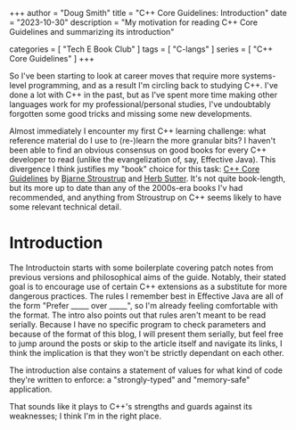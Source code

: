 +++
author = "Doug Smith"
title = "C++ Core Guidelines: Introduction"
date = "2023-10-30"
description = "My motivation for reading C++ Core Guidelines and summarizing its introduction"

categories = [
  "Tech E Book Club"
]
tags = [
  "C-langs"
]
series = [
  "C++ Core Guidelines"
]
+++

So I've been starting to look at career moves that require more systems-level
programming, and as a result I'm circling back to studying C++. I've done a lot
with C++ in the past, but as I've spent more time making other languages work
for my professional/personal studies, I've undoubtably forgotten some good
tricks and missing some new developments.
<!-- more -->
Almost immediately I encounter my first C++ learning challenge: what reference
material do I use to (re-)learn the more granular bits? I haven't been able to
find an obvious consensus on good books for every C++ developer to read (unlike
the evangelization of, say, Effective Java). This divergence I think justifies
my "book" choice for this task: 
[C++ Core Guidelines](https://isocpp.github.io/CppCoreGuidelines/CppCoreGuidelines)
by [Bjarne Stroustrup](https://www.stroustrup.com/) and 
[Herb Sutter](https://herbsutter.com/). It's not quite book-length, but its
more up to date than any of the 2000s-era books I'v had recommended, and
anything from Stroustrup on C++ seems likely to have some relevant technical
detail.

# Introduction

The Introductoin starts with some boilerplate covering patch notes from
previous versions and philosophical aims of the guide. Notably, their stated
goal is to encourage use of certain C++ extensions as a substitute for more
dangerous practices. The rules I remember best in Effective Java are all of the
form "Prefer _____ over _____", so I'm already feeling comfortable with the
format. The intro also points out that rules aren't meant to be read serially.
Because I have no specific program to check parameters and because of the format
of this blog, I will present them serially, but feel free to jump around the
posts or skip to the article itself and navigate its links, I think the
implication is that they won't be strictly dependant on each other.

The introduction alse contains a statement of values for what kind of code
they're written to enforce: a "strongly-typed" and "memory-safe" application.

That sounds like it plays to C++'s strengths and guards against its weaknesses;
I think I'm in the right place.